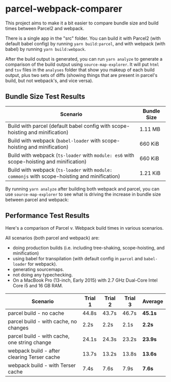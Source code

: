 # parcel-webpack-comparer

This project aims to make it a bit easier to compare bundle size and build times between Parcel2 and webpack.

There is a single app in the "src" folder. You can build it with Parcel2 (with default babel config) by running `yarn build:parcel`, and with webpack (with babel) by running `yarn build:webpack`.

After the build output is generated, you can run `yarn analyze` to generate a comparison of the build output using `source-map-explorer`. It will put `html` and `tsv` files in the `analyses` folder that show you makeup of each build output, plus two sets of diffs (showing things that are present in parcel's build, but not webpack's, and vice versa).

## Bundle Size Test Results

| Scenario                                                                                      | Bundle Size |
| --------------------------------------------------------------------------------------------- | ----------- |
| Build with parcel (default babel config with scope-hoisting and minification)                 | 1.11 MB     |
| Build with webpack (`babel-loader` with scope-hoisting and minification)                      | 660 KiB     |
| Build with webpack (`ts-loader` with `module: es6` with scope-hoisting and minification)      | 660 KiB     |
| Build with webpack (`ts-loader` with `module: commonjs` with scope-hoisting and minification) | 1.21 KiB    |

By running `yarn analyze` after building both webpack and parcel, you can use `source-map-explorer` to see what is driving the increase in bundle size between parcel and webpack:

## Performance Test Results

Here's a comparison of Parcel v. Webpack build times in various scenarios.

All scenarios (both parcel and webpack) are:

- doing production builds (i.e. including tree-shaking, scope-hoisting, and minification)
- using babel for transpilation (with default config in `parcel` and `babel-loader` for webpack).
- generating sourcemaps.
- not doing any typechecking.
- On a MacBook Pro (13-inch, Early 2015) with 2.7 GHz Dual-Core Intel Core i5 and 16 GB RAM.

| Scenario                                     | Trial 1 | Trial 2 | Trial 3 | Average   |
| -------------------------------------------- | ------- | ------- | ------- | --------- |
| parcel build - no cache                      | 44.8s   | 43.7s   | 46.7s   | **45.1s** |
| parcel build - with cache, no changes        | 2.2s    | 2.2s    | 2.1s    | **2.2s**  |
| parcel build - with cache, one string change | 24.1s   | 24.3s   | 23.2s   | **23.9s** |
| webpack build - after clearing Terser cache  | 13.7s   | 13.2s   | 13.8s   | **13.6s** |
| webpack build - with Terser cache            | 7.4s    | 7.6s    | 7.9s    | **7.6s**  |

